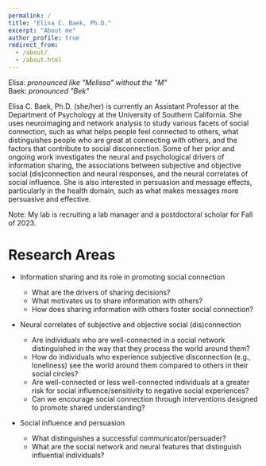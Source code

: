 ```yaml
---
permalink: /
title: "Elisa C. Baek, Ph.D."
excerpt: "About me"
author_profile: true
redirect_from: 
  - /about/
  - /about.html
---
```


Elisa: <i>pronounced like "Melissa" without the "M"</i><br>
Baek: <i>pronounced "Bek"</i>

Elisa C. Baek, Ph.D. (she/her) is currently an Assistant Professor at the Department of Psychology at the University of Southern California. She uses neuroimaging and network analysis to study various facets of social connection, such as what helps people feel connected to others, what distinguishes people who are great at connecting with others, and the factors that contribute to social disconnection. Some of her prior and ongoing work investigates the neural and psychological drivers of information sharing, the associations between subjective and objective social (dis)connection and neural responses, and the neural correlates of social influence. She is also interested in persuasion and message effects, particularly in the health domain, such as what makes messages more persuasive and effective.

Note: My lab is recruiting a lab manager and a postdoctoral scholar for Fall of 2023.

Research Areas
======
* Information sharing and its role in promoting social connection
  * What are the drivers of sharing decisions? 
  * What motivates us to share information with others? 
  * How does sharing information with others foster social connection?

* Neural correlates of subjective and objective social (dis)connection
  * Are individuals who are well-connected in a social network distinguished in the way that they process the world around them?
  * How do individuals who experience subjective disconnection (e.g., loneliness) see the world around them compared to others in their social circles?
  * Are well-connected or less well-connected individuals at a greater risk for social influence/sensitivity to negative social experiences?
  * Can we encourage social connection through interventions designed to promote shared understanding?

* Social influence and persuasion
  * What distinguishes a successful communicator/persuader?
  * What are the social network and neural features that distinguish influential individuals?
